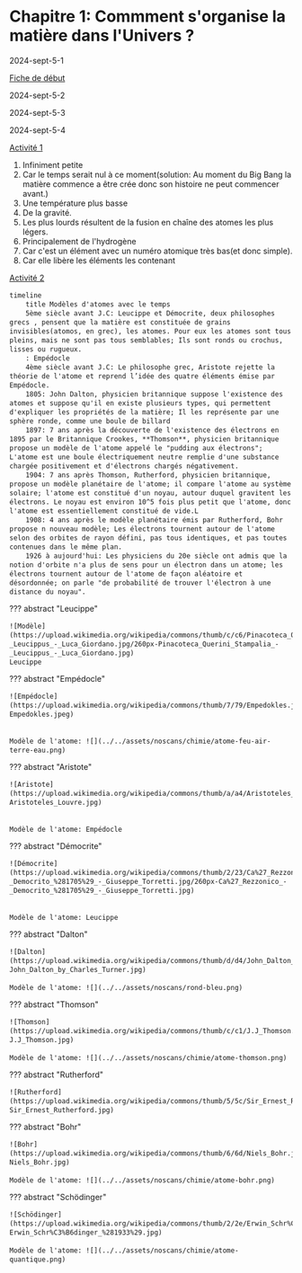 # Chapitre 1: Commment s'organise la matière dans l'Univers ?

2024-sept-5-1

[Fiche de début](../../assets/noscans/chimie/chimie-chapter1-route.pdf)

2024-sept-5-2

2024-sept-5-3

2024-sept-5-4

[Activité 1](../../assets/noscans/chimie/chimie-chapter1-activity1.pdf)

1. Infiniment petite
2. Car le temps serait nul à ce moment(solution: Au moment du Big Bang la matière commence a être crée donc son histoire ne peut commencer avant.)
3. Une température plus basse
4. De la gravité.
5. Les plus lourds résultent de la fusion en chaîne des atomes les plus légers.
6. Principalement de l'hydrogène
7. Car c'est un élément avec un numéro atomique très bas(et donc simple).
8. Car elle libère les éléments les contenant

[Activité 2](../../assets/noscans/chimie/chimie-chapter1-activity2.pdf)

```mermaid
timeline
    title Modèles d'atomes avec le temps
    5ème siècle avant J.C: Leucippe et Démocrite, deux philosophes grecs , pensent que la matière est constituée de grains invisibles(atomos, en grec), les atomes. Pour eux les atomes sont tous pleins, mais ne sont pas tous semblables; Ils sont ronds ou crochus, lisses ou rugueux.
    : Empédocle
    4ème siècle avant J.C: Le philosophe grec, Aristote rejette la théorie de l'atome et reprend l’idée des quatre éléments émise par Empédocle.
    1805: John Dalton, physicien britannique suppose l'existence des atomes et suppose qu'il en existe plusieurs types, qui permettent d'expliquer les propriétés de la matière; Il les représente par une sphère ronde, comme une boule de billard
    1897: 7 ans après la découverte de l'existence des électrons en 1895 par le Britannique Crookes, **Thomson**, physicien britannique propose un modèle de l'atome appelé le "pudding aux électrons"; L'atome est une boule électriquement neutre remplie d'une substance chargée positivement et d'électrons chargés négativement.
    1904: 7 ans après Thomson, Rutherford, physicien britannique, propose un modèle planétaire de l'atome; il compare l'atome au système solaire; l'atome est constitué d'un noyau, autour duquel gravitent les électrons. Le noyau est environ 10^5 fois plus petit que l'atome, donc l'atome est essentiellement constitué de vide.L
    1908: 4 ans après le modèle planétaire émis par Rutherford, Bohr propose n nouveau modèle; Les électrons tournent autour de l'atome selon des orbites de rayon défini, pas tous identiques, et pas toutes contenues dans le même plan.
    1926 à aujourd'hui: Les physiciens du 20e siècle ont admis que la notion d'orbite n'a plus de sens pour un électron dans un atome; les électrons tournent autour de l'atome de façon aléatoire et désordonnée; on parle "de probabilité de trouver l'électron à une distance du noyau". 
```

??? abstract "Leucippe"

    ![Modèle](https://upload.wikimedia.org/wikipedia/commons/thumb/c/c6/Pinacoteca_Querini_Stampalia_-_Leucippus_-_Luca_Giordano.jpg/260px-Pinacoteca_Querini_Stampalia_-_Leucippus_-_Luca_Giordano.jpg)
    Leucippe

??? abstract "Empédocle"

    ![Empédocle](https://upload.wikimedia.org/wikipedia/commons/thumb/7/79/Empedokles.jpeg/260px-Empedokles.jpeg)
    

    Modèle de l'atome: ![](../../assets/noscans/chimie/atome-feu-air-terre-eau.png)

??? abstract "Aristote"

    ![Aristote](https://upload.wikimedia.org/wikipedia/commons/thumb/a/a4/Aristoteles_Louvre.jpg/260px-Aristoteles_Louvre.jpg)
    

    Modèle de l'atome: Empédocle

??? abstract "Démocrite"

    ![Démocrite](https://upload.wikimedia.org/wikipedia/commons/thumb/2/23/Ca%27_Rezzonico_-_Democrito_%281705%29_-_Giuseppe_Torretti.jpg/260px-Ca%27_Rezzonico_-_Democrito_%281705%29_-_Giuseppe_Torretti.jpg)
    

    Modèle de l'atome: Leucippe

??? abstract "Dalton"

    ![Dalton](https://upload.wikimedia.org/wikipedia/commons/thumb/d/d4/John_Dalton_by_Charles_Turner.jpg/220px-John_Dalton_by_Charles_Turner.jpg)

    Modèle de l'atome: ![](../../assets/noscans/rond-bleu.png)

??? abstract "Thomson"
    
    ![Thomson](https://upload.wikimedia.org/wikipedia/commons/thumb/c/c1/J.J_Thomson.jpg/260px-J.J_Thomson.jpg)
    
    Modèle de l'atome: ![](../../assets/noscans/chimie/atome-thomson.png)

??? abstract "Rutherford"

    ![Rutherford](https://upload.wikimedia.org/wikipedia/commons/thumb/5/5c/Sir_Ernest_Rutherford.jpg/220px-Sir_Ernest_Rutherford.jpg)

??? abstract "Bohr"

    ![Bohr](https://upload.wikimedia.org/wikipedia/commons/thumb/6/6d/Niels_Bohr.jpg/260px-Niels_Bohr.jpg)

    Modèle de l'atome: ![](../../assets/noscans/chimie/atome-bohr.png)

??? abstract "Schödinger"

    ![Schödinger](https://upload.wikimedia.org/wikipedia/commons/thumb/2/2e/Erwin_Schr%C3%B6dinger_%281933%29.jpg/200px-Erwin_Schr%C3%B6dinger_%281933%29.jpg)

    Modèle de l'atome: ![](../../assets/noscans/chimie/atome-quantique.png)


